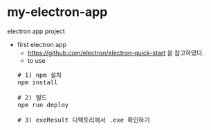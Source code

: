 # my-electron-app
electron app project

* first electron app 
  * https://github.com/electron/electron-quick-start 을 참고하였다.
  * to use
  <pre>
  # 1) npm 설치
  npm install
  
  # 2) 빌드
  npm run deploy
  
  # 3) exeResult 디렉토리에서 .exe 확인하기
  </pre>
